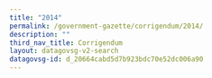 ```yaml
---
title: "2014"
permalink: /government-gazette/corrigendum/2014/
description: ""
third_nav_title: Corrigendum
layout: datagovsg-v2-search
datagovsg-id: d_20664cabd5d7b923bdc70e52dc006a90
---
```

